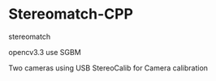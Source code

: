# Stereomatch-CPP
stereomatch

opencv3.3
use SGBM 

Two cameras using USB
StereoCalib for Camera calibration
